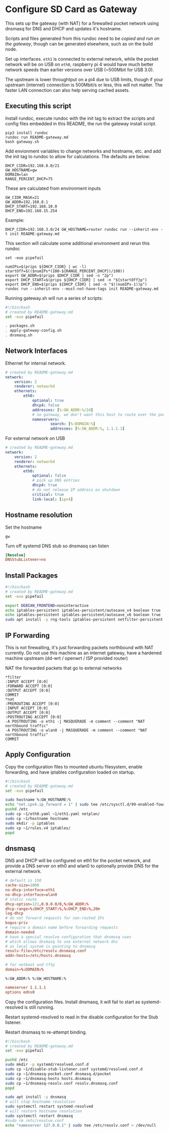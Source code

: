 # Configure SD Card as Gateway

This sets up the gateway (with NAT) for a firewalled pocket network using dnsmasq for DNS and DHCP and updates it's hostname.

Scripts and files generated from this rundoc need to be *copied and run on the gateway*, though can be generated elsewhere, such as on the build node.

Set up interfaces.  `eth1` is connected to external network, while the pocket network will be on USB on `eth0`, raspberry pi 4 would have much better network speeds than earlier versions over USB (~500Mbit for USB 3.0).

The upstream is lower throughtput on a pi4 due to USB limits, though if your upstream (internet) connection is 500Mbit/s or less, this will not matter.  The faster LAN connection can also help serving cached assets.

## Executing this script

Install rundoc, execute rundoc with the init tag to extract the scripts and config files embedded in this README, the run the gateway install script.

```
pip3 install rundoc
rundoc run README-gateway.md
bash gateway.sh 
```

Add envionment variables to change networks and hostname, etc. and add the init tag to rundoc to allow for calculations.  The defaults are below:

```env
DHCP_CIDR=192.168.8.0/21
GW_HOSTNAME=gw
DOMAIN=lan
RANGE_PERCENT_DHCP=75
```

These are calculated from environment inputs

```env
GW_CIDR_MASK=21
GW_ADDR=192.168.8.1
DHCP_START=192.168.10.0
DHCP_END=192.168.15.254
```

Example:

```
DHCP_CIDR=192.168.3.0/24 GW_HOSTNAME=router rundoc run --inherit-env -t init README-gateway.md
```

This section will calculate some additional environment and rerun this rundoc

```bash#init
set -euo pipefail

numIPs=$(prips ${DHCP_CIDR} | wc -l)
startOff=$(($numIPs*(100-${RANGE_PERCENT_DHCP})/100))
export GW_ADDR=$(prips $DHCP_CIDR | sed -n "2p")
export DHCP_START=$(prips ${DHCP_CIDR} | sed -n "${startOff}p")
export DHCP_END=$(prips ${DHCP_CIDR} | sed -n "$((numIPs-1))p")
rundoc run --inherit-env --must-not-have-tags init README-gateway.md
```

Running gateway.sh will run a series of scripts:

```create-file:gateway.sh
#!/bin/bash
# created by README-gateway.md
set -euo pipefail

. packages.sh
. apply-gateway-config.sh
. dnsmasq.sh
```

## Network Interfaces

Ethernet for internal network.
```r-create-file:eth0.yaml
# created by README-gateway.md
network:
    version: 2
    renderer: networkd
    ethernets:
        eth0:
            optional: true
            dhcp4: false
            addresses: [%:GW_ADDR:%/24]
            # no gateway, we don't want this host to route over the pocket
            nameservers:
                    search: [%:DOMAIN:%]
                    addresses: [%:GW_ADDR:%, 1.1.1.1]
```

For external network on USB

```create-file:eth1.yaml
# created by README-gateway.md
network:
    version: 2
    renderer: networkd
    ethernets:
        eth0:
            optional: false
            # pick up DNS entries
            dhcp4: true
            # do not release IP address on shutdown
            critical: true
            link-local: [ipv4]
```


## Hostname resolution

Set the hostname

```create-file:hostname
gw
```

Turn off systemd DNS stub so dnsmasq can listen 
```create-file:disable-stub-listener.conf
[Resolve]
DNSStubListener=no
```

## Install Packages

```create-file:packages.sh
#!/bin/bash
# created by README-gateway.md
set -euo pipefail

export DEBIAN_FRONTEND=noninteractive
echo iptables-persistent iptables-persistent/autosave_v4 boolean true | sudo debconf-set-selections
echo iptables-persistent iptables-persistent/autosave_v6 boolean true | sudo debconf-set-selections
sudo apt install -y rng-tools iptables-persistent netfilter-persistent net-tools prips
```

## IP Forwarding

This is not firewalling, it's just forwarding packets northbound with NAT currently.  Do not use this machine as an internet gateway, have a hardened machine upstream (dd-wrt / openwrt / ISP provided router)

NAT the forwarded packets that go to external networks
```create-file:rules.v4
*filter
:INPUT ACCEPT [0:0]
:FORWARD ACCEPT [0:0]
:OUTPUT ACCEPT [0:0]
COMMIT
*nat
:PREROUTING ACCEPT [0:0]
:INPUT ACCEPT [0:0]
:OUTPUT ACCEPT [0:0]
:POSTROUTING ACCEPT [0:0]
-A POSTROUTING -o eth1 -j MASQUERADE -m comment --comment "NAT northbound traffic"
-A POSTROUTING -o wlan0 -j MASQUERADE -m comment --comment "NAT northbound traffic"
COMMIT
```


## Apply Configuration

Copy the configuration files to mounted ubuntu filesystem, enable forwarding, and have iptables configuration loaded on startup.
```r-create-file:apply-gateway-config.sh
#!/bin/bash
# created by README-gateway.md
set -euo pipefail

sudo hostname %:GW_HOSTNAME:%
echo "net.ipv4.ip_forward = 1" | sudo tee /etc/sysctl.d/99-enabled-fowarding.conf > /dev/null
pushd /etc
sudo cp ~1/eth0.yaml ~1/eth1.yaml netplan/
sudo cp ~1/hostname hostname
sudo mkdir -p iptables
sudo cp ~1/rules.v4 iptables/
popd
```

## dnsmasq

DNS and DHCP will be configured on eth1 for the pocket network, and provide a DNS server on eth0 and wlan0 to optionally provide DNS for the external network.

```r-create-file:dnsmasq-pocket.conf
# default is 150
cache-size=1000
no-dhcp-interface=eth1
no-dhcp-interface=wlan0
# static route
dhcp-option=121,0.0.0.0/0,%:GW_ADDR:%
dhcp-range=%:DHCP_START:%,%:DHCP_END:%,20m
log-dhcp
# do not forward requests for non-routed IPs
bogus-priv
# require a domain name before forwarding requests
domain-needed
# have a special resolve configuration that dnsmasq uses
# which allows dnsmasq to use external network dns
# as local system is pointing to dnsmasq
resolv-file=/etc/resolv.dnsmasq.conf
addn-hosts=/etc/hosts.dnsmasq

# for netboot and tftp
domain=%:DOMAIN:%
```

```r-create-file:dnsmasq-hosts
%:GW_ADDR:% %:GW_HOSTNAME:%
```

```create-file:dnsmasq-resolv.conf
nameserver 1.1.1.1
options edns0
```

Copy the configuration files. Install dnsmasq, it will fail to start as systemd-resolved is still running.

Restart systemd-resolved to read in the disable configuration for the Stub listener.

Restart dnsmasq to re-attempt binding.

```create-file:dnsmasq.sh
#!/bin/bash
# created by README-gateway.md
set -euo pipefail

pushd /etc
sudo mkdir -p systemd/resolved.conf.d
sudo cp ~1/disable-stub-listener.conf systemd/resolved.conf.d
sudo cp ~1/dnsmasq-pocket.conf dnsmasq.d/pocket
sudo cp ~1/dnsmasq-hosts hosts.dnsmasq
sudo cp ~1/dnsmasq-resolv.conf resolv.dnsmasq.conf
popd

sudo apt install -y dnsmasq
# will stop hostname resolution
sudo systemctl restart systemd-resolved
# will restore hostname resolution
sudo systemctl restart dnsmasq
#sudo rm /etc/resolve.conf
echo "nameserver 127.0.0.1" | sudo tee /etc/resolv.conf > /dev/null
```
